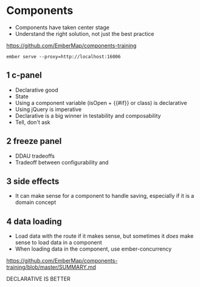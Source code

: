 # Components


* Components have taken center stage
* Understand the right solution, not just the best practice

https://github.com/EmberMap/components-training

```
ember serve --proxy=http://localhost:16006
```

## 1 c-panel

* Declarative good
* State
* Using a component variable (isOpen + {{#if}} or class) is declarative
* Using jQuery is imperative
* Declarative is a big winner in testability and composability
* Tell, don't ask

## 2 freeze panel

* DDAU tradeoffs
* Tradeoff between configurability and

## 3 side effects

* It can make sense for a component to handle saving, especially if it is a domain concept

## 4 data loading

* Load data with the route if it makes sense, but sometimes it _does_ make sense to load data in a component
* When loading data in the component, use ember-concurrency

https://github.com/EmberMap/components-training/blob/master/SUMMARY.md

DECLARATIVE IS BETTER

